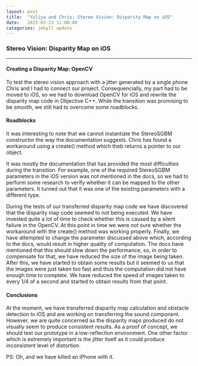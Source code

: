```yaml
---
layout: post
title:  "Yuliya and Chris: Stereo Vision: Disparity Map on iOS"
date:   2015-03-23 11:00:00
categories: jekyll update
---
```




### Stereo Vision: Disparity Map on iOS
-------------

#### Creating a Disparity Map: OpenCV

To test the stereo vision approach with a jitter generated by a single phone Chris and I had to connect our project. Consequencially, my part had to be moved to iOS, so we had to download OpenCV for iOS and rewrite the disparity map code in Objective C++. While the transition was promising to be smooth, we still had to overcome some roadblocks.

#### Roadblocks

It was interesting to note that we cannot instantiate the StereoSGBM constructor the way the documentation suggests. Chris has found a workaround using a create() method which theb returns a pointer to our object. 

It was mostly the documentation that has provided the most difficulties during the transition. For example, one of the required StereoSGBM parameters in the iOS version was not mentioned in the docs, so we had to perform some research to verify whether it can be mapped to the other parameters. It turned out that it was one of the existing parameters with a different type. 

During the tests of our transferred disparity map code we have discovered that the disparity map code seemed to not being executed. We have invested quite a lot of time to check whether this is caused by a silent failure in the OpenCV. At this point in time we were not sure whether the workaround with the create() method was working properly. Finally, we have attempted to change the parameter discussed above which, according to the docs, would result in higher quality of computation. The docs have mentioned that this should slow down the performance, so, in order to compensate for that, we have reduced the size of the image being taken. After this, we have started to obtain some results but it seemed to us that the images were just taken too fast and thus the computation did not have enough time to complete. We have reduced the speed of images taken to every 1/4 of a second and started to obtain results from that point. 


#### Conclusions
At the moment, we have transferred disparity map calculation and obstacle detection to iOS and are working on transferring the sound component. However, we are quite concerned as the disparity maps produced do not visually seem to produce consistent results. As a proof of concept, we should test our prototype in a low-reflection environment. One other factor which is extremely important is the jitter itself as it could produce inconsistent level of distortion. 

PS: Oh, and we have killed an iPhone with it.